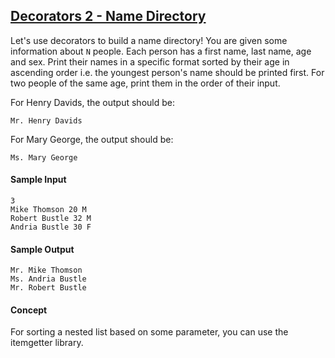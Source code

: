 ## **[Decorators 2 - Name Directory](https://www.hackerrank.com/challenges/decorators-2-name-directory)** 


Let's use decorators to build a name directory! You are given some information about `N` people. Each person has a first name, last name, age and sex. Print their names in a specific format sorted by their age in ascending order i.e. the youngest person's name should be printed first. For two people of the same age, print them in the order of their input.

For Henry Davids, the output should be:
```
Mr. Henry Davids
```

For Mary George, the output should be:
```
Ms. Mary George
```

#### Sample Input
```
3
Mike Thomson 20 M
Robert Bustle 32 M
Andria Bustle 30 F
```

#### Sample Output
```
Mr. Mike Thomson
Ms. Andria Bustle
Mr. Robert Bustle
```

#### Concept
For sorting a nested list based on some parameter, you can use the itemgetter library. 